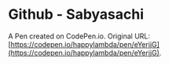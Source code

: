 # Github - Sabyasachi

A Pen created on CodePen.io. Original URL: [https://codepen.io/happylambda/pen/eYerjjG](https://codepen.io/happylambda/pen/eYerjjG).


